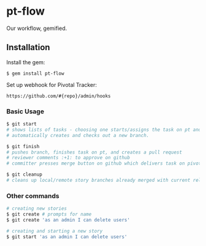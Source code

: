 # pt-flow

Our workflow, gemified.

## Installation

Install the gem:

    $ gem install pt-flow

Set up webhook for Pivotal Tracker:

    https://github.com/#{repo}/admin/hooks

### Basic Usage

```bash
$ git start
# shows lists of tasks - choosing one starts/assigns the task on pt and 
# automatically creates and checks out a new branch.

$ git finish
# pushes branch, finishes task on pt, and creates a pull request
# reviewer comments :+1: to approve on github
# committer presses merge button on github which delivers task on pivotal tracker

$ git cleanup
# cleans up local/remote story branches already merged with current release branch
```

### Other commands

```bash
# creating new stories
$ git create # prompts for name
$ git create 'as an admin I can delete users'

# creating and starting a new story
$ git start 'as an admin I can delete users'
